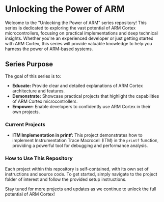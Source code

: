 # Unlocking the Power of ARM

Welcome to the "Unlocking the Power of ARM" series repository! This series is dedicated to exploring the vast potential of ARM Cortex microcontrollers, focusing on practical implementations and deep technical insights. Whether you're an experienced developer or just getting started with ARM Cortex, this series will provide valuable knowledge to help you harness the power of ARM-based systems.

## Series Purpose

The goal of this series is to:
- **Educate:** Provide clear and detailed explanations of ARM Cortex architecture and features.
- **Demonstrate:** Showcase practical projects that highlight the capabilities of ARM Cortex microcontrollers.
- **Empower:** Enable developers to confidently use ARM Cortex in their own projects.

### Current Projects

- **ITM Implementation in printf:** This project demonstrates how to implement Instrumentation Trace Macrocell (ITM) in the `printf` function, providing a powerful tool for debugging and performance analysis.

### How to Use This Repository

Each project within this repository is self-contained, with its own set of instructions and source code. To get started, simply navigate to the project folder of interest and follow the provided setup instructions.

Stay tuned for more projects and updates as we continue to unlock the full potential of ARM Cortex!